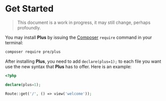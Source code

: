 # Get Started

> This document is a work in progress, it may still change, perhaps profoundly.

You may install **Plus** by issuing the [Composer](https://getcomposer.org) `require` command in your terminal:

```bash
composer require pre/plus
```

After installing **Plus**, you need to add `declare(plus=1);` to each file you want use the new
syntax that **Plus** has to offer. Here is an example:

```php
<?php

declare(plus=1);

Route::get('/', () => view('welcome'));
```
